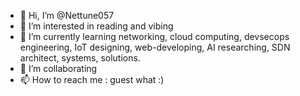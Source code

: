 - 👋 Hi, I’m @Nettune057
- 👀 I’m interested in reading and vibing
- 🌱 I’m currently learning networking, cloud computing, devsecops engineering, IoT designing, web-developing, AI researching, SDN architect, systems, solutions. 
- 💞️ I’m collaborating 
- 📫 How to reach me : guest what :)

<!---
Nettune057/Nettune057 is a ✨ special ✨ repository because its `README.md` (this file) appears on your GitHub profile.
You can click the Preview link to take a look at your changes.
--->
